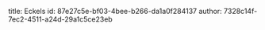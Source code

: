 title: Eckels
id: 87e27c5e-bf03-4bee-b266-da1a0f284137
author: 7328c14f-7ec2-4511-a24d-29a1c5ce23eb
